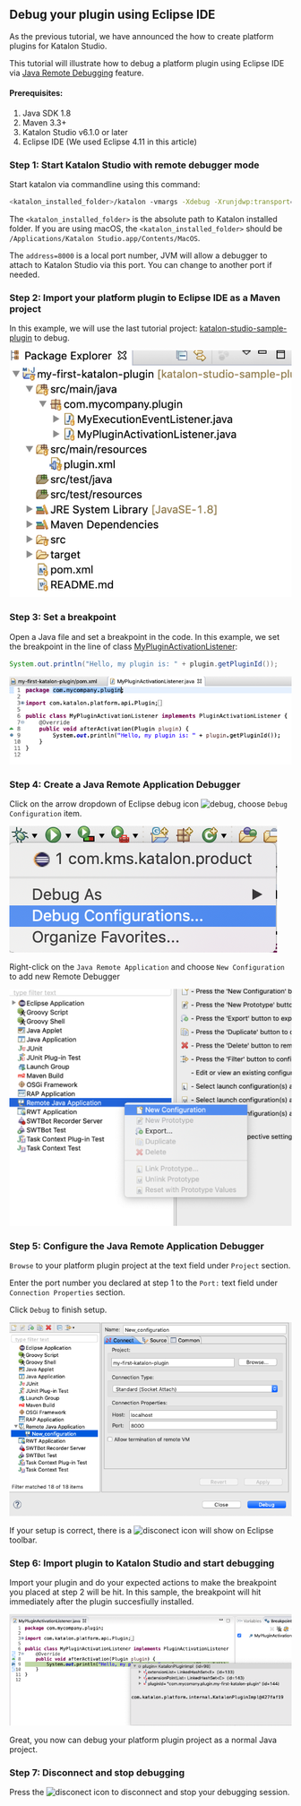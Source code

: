 ## Debug your plugin using Eclipse IDE
As the previous tutorial, we have announced the how to create platform plugins for Katalon Studio.

This tutorial will illustrate how to debug a platform plugin using Eclipse IDE via [Java Remote Debugging](https://help.eclipse.org/2019-03/topic/org.eclipse.jdt.doc.user/tasks/task-running_and_debugging.htm) feature.

#### Prerequisites:
1. Java SDK 1.8
2. Maven 3.3+
3. Katalon Studio v6.1.0 or later
4. Eclipse IDE (We used Eclipse 4.11 in this article)

### Step 1: Start Katalon Studio with remote debugger mode
Start katalon via commandline using this command:
```sh
<katalon_installed_folder>/katalon -vmargs -Xdebug -Xrunjdwp:transport=dt_socket,server=y,suspend=n,address=8000
```
The `<katalon_installed_folder>` is the absolute path to Katalon installed folder. 
If you are using macOS, the `<katalon_installed_folder>` should be `/Applications/Katalon Studio.app/Contents/MacOS`.

The `address=8000` is a local port number, JVM will allow a debugger to attach to Katalon Studio via this port. You can change to another port if needed.

### Step 2: Import your platform plugin to Eclipse IDE as a Maven project
In this example, we will use the last tutorial project: [katalon-studio-sample-plugin](https://github.com/katalon-studio/katalon-studio-sample-plugin) to debug.

![import_plugin_project_to_eclipse_ide](images/import_plugin_project_to_eclipse_ide.png)

### Step 3: Set a breakpoint
Open a Java file and set a breakpoint in the code. In this example, we set the breakpoint in the line of class [MyPluginActivationListener](https://github.com/katalon-studio/katalon-studio-sample-plugin/blob/master/src/main/java/com/mycompany/plugin/MyPluginActivationListener.java):
```java
System.out.println("Hello, my plugin is: " + plugin.getPluginId());
```

![set_breakpoint](images/set_breakpoint.png)

### Step 4: Create a Java Remote Application Debugger
Click on the arrow dropdown of Eclipse debug icon ![debug](https://help.eclipse.org/2019-03/topic/org.eclipse.jdt.doc.user/images/org.eclipse.debug.ui/obj16/ldebug_obj.png), choose `Debug Configuration` item.

![debug_configuration](images/debug_configuration.png)

Right-click on the `Java Remote Application` and choose `New Configuration` to add new Remote Debugger

![new_configuration](images/new_configuration.png)

### Step 5: Configure the Java Remote Application Debugger
`Browse` to your platform plugin project at the text field under `Project` section.

Enter the port number you declared at step 1 to the `Port:` text field under `Connection Properties` section.

Click `Debug` to finish setup.

![new_remote_debugger](images/new_remote_debugger.png)

If your setup is correct, there is a ![disconect](https://help.eclipse.org/luna/rtopic/org.eclipse.cdt.debug.application.doc/images/icon_disconnect.gif) icon will show on Eclipse toolbar.

### Step 6: Import plugin to Katalon Studio and start debugging
Import your plugin and do your expected actions to make the breakpoint you placed at step 2 will be hit.
In this sample, the breakpoint will hit immediately after the plugin succesfiully installed.

![break_point_hit](images/breakpoint_hit.png)

Great, you now can debug your platform plugin project as a normal Java project.

### Step 7: Disconnect and stop debugging
Press the ![disconect](https://help.eclipse.org/luna/rtopic/org.eclipse.cdt.debug.application.doc/images/icon_disconnect.gif) icon to disconnect and stop your debugging session.